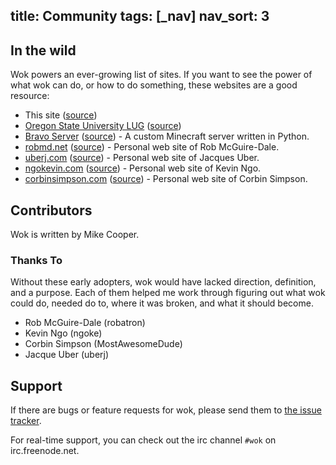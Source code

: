 title: Community
tags: [_nav]
nav_sort: 3
---
In the wild
-----------
Wok powers an ever-growing list of sites. If you want to see the power
of what wok can do, or how to do something, these websites are a good
resource:

-   This site ([source](https://github.com/mythmon/wok/tree/master/docs))
-   [Oregon State University LUG](http://lug.oregonstate.edu)
    ([source](https://github.com/OSULUG/OSULUG-Website))
-   [Bravo Server](http://bravoserver.org)
    ([source](https://github.com/MostAwesomeDude/bravo/tree/master/website)) -
    A custom Minecraft server written in Python.
-   [robmd.net](http://robmd.net)
    ([source](https://github.com/robatron/robmd.net)) - Personal web site of 
    Rob McGuire-Dale.
-   [uberj.com](http://uberj.com) ([source](https://github.com/uberj/wbsite)) -
    Personal web site of Jacques Uber.
-   [ngokevin.com](http://ngokevin.com)
    ([source](https://github.com/ngokevin/ngokevin)) - Personal web site of
    Kevin Ngo.
-   [corbinsimpson.com](http://corbinsimpson.com)
    ([source](https://github.com/MostAwesomeDude/website)) - Personal web site
    of Corbin Simpson.

Contributors
------------
Wok is written by Mike Cooper.

### Thanks To
Without these early adopters, wok would have lacked direction, definition, and
a purpose. Each of them helped me work through figuring out what wok could do,
needed do to, where it was broken, and what it should become.

-   Rob McGuire-Dale (robatron)
-   Kevin Ngo (ngoke)
-   Corbin Simpson (MostAwesomeDude)
-   Jacque Uber (uberj)

Support
-------
If there are bugs or feature requests for wok, please send them to [the issue
tracker][gh-issues].

For real-time support, you can check out the irc channel `#wok` on
irc.freenode.net.

[gh-issues]: https://github.com/mythmon/wok/issues
